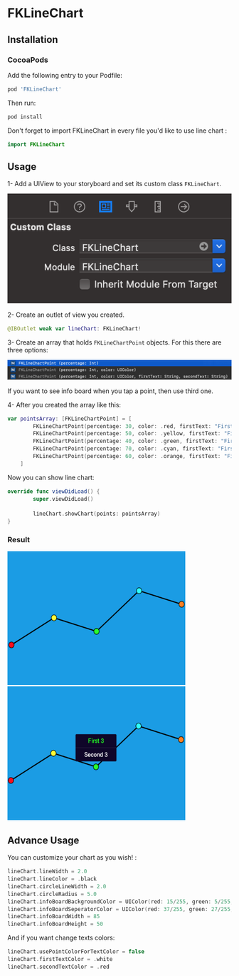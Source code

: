 # FKLineChart

## Installation

### CocoaPods

Add the following entry to your Podfile:

```rb
pod 'FKLineChart'
```

Then run:

```rb
pod install
```

Don't forget to import FKLineChart in every file you'd like to use line chart :

```swift
import FKLineChart
```

## Usage

1- Add a UIView to your storyboard and set its custom class `FKLineChart`.

<img src="https://github.com/Furkankurnaz/FKLineChart/blob/master/usageImages/1.png"/>

2- Create an outlet of view you created.

```swift
@IBOutlet weak var lineChart: FKLineChart!
```

3- Create an array that holds `FKLineChartPoint` objects. For this there are three options:

<img src="https://github.com/Furkankurnaz/FKLineChart/blob/master/usageImages/2.png"/>

If you want to see info board when you tap a point, then use third one.

4- After you created the array like this: 

```swift
var pointsArray: [FKLineChartPoint] = [
        FKLineChartPoint(percentage: 30, color: .red, firstText: "First 1", secondText: "Second 1"),
        FKLineChartPoint(percentage: 50, color: .yellow, firstText: "First 2", secondText: "Second 2"),
        FKLineChartPoint(percentage: 40, color: .green, firstText: "First 3", secondText: "Second 3"),
        FKLineChartPoint(percentage: 70, color: .cyan, firstText: "First 4", secondText: "Second 4"),
        FKLineChartPoint(percentage: 60, color: .orange, firstText: "First 5", secondText: "Second 5"),
    ]
```

Now you can show line chart:

```swift
override func viewDidLoad() {
        super.viewDidLoad()
        
        lineChart.showChart(points: pointsArray)
}
```

### Result

<img src="https://github.com/Furkankurnaz/FKLineChart/blob/master/usageImages/3.png" width="400" height="300"/>

<img src="https://github.com/Furkankurnaz/FKLineChart/blob/master/usageImages/4.png" width="400" height="300"/>

## Advance Usage

You can customize your chart as you wish! :

```swift
lineChart.lineWidth = 2.0
lineChart.lineColor = .black
lineChart.circleLineWidth = 2.0
lineChart.circleRadius = 5.0
lineChart.infoBoardBackgroundColor = UIColor(red: 15/255, green: 5/255, blue: 42/255, alpha: 1)
lineChart.infoBoardSeperatorColor = UIColor(red: 37/255, green: 27/255, blue: 63/255, alpha: 1)
lineChart.infoBoardWidth = 85
lineChart.infoBoardHeight = 50
```

And if you want change texts colors:

```swift
lineChart.usePointColorForTextColor = false
lineChart.firstTextColor = .white
lineChart.secondTextColor = .red
```
